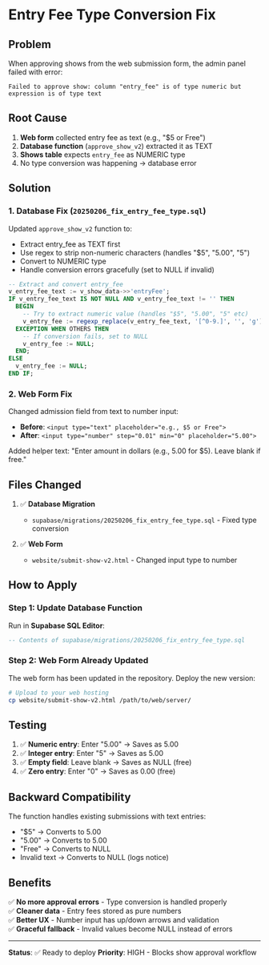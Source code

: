 # Entry Fee Type Conversion Fix

## Problem

When approving shows from the web submission form, the admin panel failed with error:
```
Failed to approve show: column "entry_fee" is of type numeric but expression is of type text
```

## Root Cause

1. **Web form** collected entry fee as text (e.g., "$5 or Free")
2. **Database function** (`approve_show_v2`) extracted it as TEXT
3. **Shows table** expects `entry_fee` as NUMERIC type
4. No type conversion was happening → database error

## Solution

### 1. Database Fix (`20250206_fix_entry_fee_type.sql`)

Updated `approve_show_v2` function to:
- Extract entry_fee as TEXT first
- Use regex to strip non-numeric characters (handles "$5", "5.00", "5")
- Convert to NUMERIC type
- Handle conversion errors gracefully (set to NULL if invalid)

```sql
-- Extract and convert entry_fee
v_entry_fee_text := v_show_data->>'entryFee';
IF v_entry_fee_text IS NOT NULL AND v_entry_fee_text != '' THEN
  BEGIN
    -- Try to extract numeric value (handles "$5", "5.00", "5" etc)
    v_entry_fee := regexp_replace(v_entry_fee_text, '[^0-9.]', '', 'g')::NUMERIC;
  EXCEPTION WHEN OTHERS THEN
    -- If conversion fails, set to NULL
    v_entry_fee := NULL;
  END;
ELSE
  v_entry_fee := NULL;
END IF;
```

### 2. Web Form Fix

Changed admission field from text to number input:
- **Before**: `<input type="text" placeholder="e.g., $5 or Free">`
- **After**: `<input type="number" step="0.01" min="0" placeholder="5.00">`

Added helper text: "Enter amount in dollars (e.g., 5.00 for $5). Leave blank if free."

## Files Changed

1. ✅ **Database Migration**
   - `supabase/migrations/20250206_fix_entry_fee_type.sql` - Fixed type conversion

2. ✅ **Web Form**
   - `website/submit-show-v2.html` - Changed input type to number

## How to Apply

### Step 1: Update Database Function

Run in **Supabase SQL Editor**:
```sql
-- Contents of supabase/migrations/20250206_fix_entry_fee_type.sql
```

### Step 2: Web Form Already Updated

The web form has been updated in the repository. Deploy the new version:
```bash
# Upload to your web hosting
cp website/submit-show-v2.html /path/to/web/server/
```

## Testing

1. ✅ **Numeric entry**: Enter "5.00" → Saves as 5.00
2. ✅ **Integer entry**: Enter "5" → Saves as 5.00  
3. ✅ **Empty field**: Leave blank → Saves as NULL (free)
4. ✅ **Zero entry**: Enter "0" → Saves as 0.00 (free)

## Backward Compatibility

The function handles existing submissions with text entries:
- "$5" → Converts to 5.00
- "5.00" → Converts to 5.00
- "Free" → Converts to NULL
- Invalid text → Converts to NULL (logs notice)

## Benefits

✅ **No more approval errors** - Type conversion is handled properly  
✅ **Cleaner data** - Entry fees stored as pure numbers  
✅ **Better UX** - Number input has up/down arrows and validation  
✅ **Graceful fallback** - Invalid values become NULL instead of errors

---

**Status**: ✅ Ready to deploy
**Priority**: HIGH - Blocks show approval workflow
